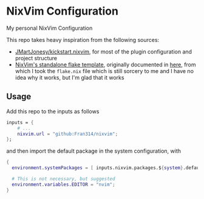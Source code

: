 # NixVim Configuration

My personal NixVim Configuration

This repo takes heavy inspiration from the following sources:

- [JMartJonesy/kickstart.nixvim](https://github.com/JMartJonesy/kickstart.nixvim),
  for most of the plugin configuration and project structure
- [NixVim's standalone flake template](https://github.com/nix-community/nixvim/blob/main/templates/simple/flake.nix),
  originally documented in
  [here](https://nix-community.github.io/nixvim/user-guide/install.html), from
  which I took the `flake.nix` file which is still sorcery to me and I have no
  idea why it works, but I'm glad that it works

## Usage

Add this repo to the inputs as follows

```nix
inputs = {
    # ...
    nixvim.url = "github:Fran314/nixvim";
};
```

and then import the default package in the system configuration, with

```nix
{
  environment.systemPackages = [ inputs.nixvim.packages.${system}.default ];

  # This is not necessary, but suggested
  environment.variables.EDITOR = "nvim";
}
```
